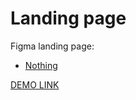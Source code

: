 # Landing page

Figma landing page:
- [Nothing](https://www.figma.com/file/DtkQmQ797hk0nI4KfMi2Uq/BOSE-New-Version?type=design&node-id=6802-139&t=L7eKz5YKLN0m5WxR-0)

[DEMO LINK](https://mberezhna.github.io/nothing-r-logo-layout_landing-page/)

